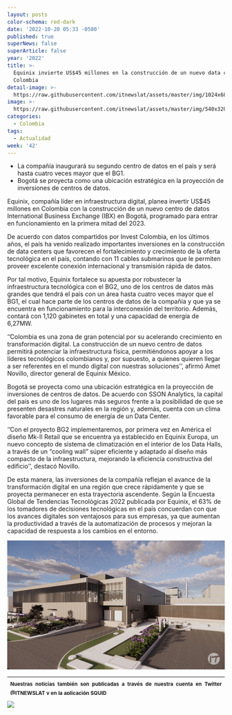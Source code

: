```yaml
---
layout: posts
color-schema: red-dark
date: '2022-10-20 05:33 -0500'
published: true
superNews: false
superArticle: false
year: '2022'
title: >-
  Equinix invierte US$45 millones en la construcción de un nuevo data center en
  Colombia
detail-image: >-
  https://raw.githubusercontent.com/itnewslat/assets/master/img/1024x680/Equinix-datacenter-g.jpg
image: >-
  https://raw.githubusercontent.com/itnewslat/assets/master/img/540x320/Equinix-datacenter-p.jpg
categories:
  - Colombia
tags:
  - Actualidad
week: '42'
---
```

- La compañía inaugurará su segundo centro de datos en el país y será hasta cuatro veces mayor que el BG1.
- Bogotá se proyecta como una ubicación estratégica en la proyección de inversiones de centros de datos.

Equinix, compañía líder en infraestructura digital, planea invertir US$45 millones en Colombia con la construcción de un nuevo centro de datos International Business Exchange (IBX) en Bogotá, programado para entrar en funcionamiento en la primera mitad del 2023.

De acuerdo con datos compartidos por Invest Colombia, en los últimos años, el país ha venido realizado importantes inversiones en la construcción de data centers que favorecen el fortalecimiento y crecimiento de la oferta tecnológica en el país, contando con 11 cables submarinos que le permiten proveer excelente conexión internacional y transmisión rápida de datos.

Por tal motivo, Equinix fortalece su apuesta por robustecer la infraestructura tecnológica con el BG2, uno de los centros de datos más grandes que tendrá el país con un área hasta cuatro veces mayor que el BG1, el cual hace parte de los centros de datos de la compañía y que ya se encuentra en funcionamiento para la interconexión del territorio. Además, contará con 1,120 gabinetes en total y una capacidad de energía de 6,27MW.

‘’Colombia es una zona de gran potencial por su acelerando crecimiento en transformación digital. La construcción de un nuevo centro de datos permitirá potenciar la infraestructura física, permitiéndonos apoyar a los líderes tecnológicos colombianos y, por supuesto, a quienes quieren llegar a ser referentes en el mundo digital con nuestras soluciones’’, afirmó Amet Novillo, director general de Equinix México.

Bogotá se proyecta como una ubicación estratégica en la proyección de inversiones de centros de datos. De acuerdo con SSON Analytics, la capital del país es uno de los lugares más seguros frente a la posibilidad de que se presenten desastres naturales en la región y, además, cuenta con un clima favorable para el consumo de energía de un Data Center.

‘’Con el proyecto BG2 implementaremos, por primera vez en América el diseño Mk-II Retail que se encuentra ya establecido en Equinix Europa, un nuevo concepto de sistema de climatización en el interior de los Data Halls, a través de un “cooling wall” súper eficiente y adaptado al diseño más compacto de la infraestructura, mejorando la eficiencia constructiva del edificio’’, destacó Novillo.

De esta manera, las inversiones de la compañía reflejan el avance de la transformación digital en una región que crece rápidamente y que se proyecta permanecer en esta trayectoria ascendente. Según la Encuesta Global de Tendencias Tecnológicas 2022 publicada por Equinix, el 63% de los tomadores de decisiones tecnológicas en el país concuerdan con que los avances digitales son ventajosos para sus empresas, ya que aumentan la productividad a través de la automatización de procesos y mejoran la capacidad de respuesta a los cambios en el entorno.

![](https://raw.githubusercontent.com/itnewslat/assets/master/img/540x320/Equinix-datacenter-p.jpg)

<table style="height: 42px;" width="569">
<tbody>
<tr>
<td style="text-align: justify;"><sub><strong>Nuestras noticias también son publicadas a través de nuestra cuenta en Twitter <a href="https://twitter.com/itnewslat?lang=es">@ITNEWSLAT</a> y en la aplicación <a href="https://squidapp.co/en/">SQUID</a></strong></sub></td>
</tr>
</tbody>
</table>

<img src="https://tracker.metricool.com/c3po.jpg?hash=56f88a41e39ab42c063cc51676587a04"/>



